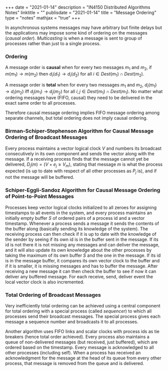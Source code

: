 +++
date = "2021-01-14"
description = "IN4150 Distributed Algorithms Notes"
linktitle = ""
publisdate = "2021-01-14"
title = "Message Ordering"
type = "notes"
mathjax = "true"
+++

In asynchronous systems messages may have arbitrary but finite delays but the applications may impose some kind of ordering on the messages (_causal order_). _Multicasting_ is when a message is sent to group of processes rather than just to a single process.

### Ordering

A message order is **causal** when for every two messages $m_1$ and $m_2$, if $m(m_1)\rightarrow m(m_2)$ then $d_i(d_1)\rightarrow d_i(d_2)$ for all $i\in Dest(m_1)\cap Dest(m_2)$.

A message order is **total** when for every two messages $m_1$ and $m_2$, $d_i(m_1)\rightarrow d_i(m_2)$ iff $d_j(m_1)\rightarrow d_j(m_2)$ for all $i,j \in Dest(m_1) \cap Dest(m_1)$. No matter what ordering messages have (FIFO, causal) they need to be delivered in the exact same order
to all processes.

Therefore causal message ordering implies FIFO message ordering among separate channels, but total ordering does not imply causal ordering.

### Birman-Schiper-Stephenson Algorithm for Causal Message Ordering of Broadcast Messages

Every process maintains a vector logical clock $V$ and numbers its broadcast consecutively in its own component and sends the vector along with the message. If a receiving process finds that the message cannot yet be delivered, $D_j(m)=(V+e_j\ge V_m)$, stating that message $m$ is what the process expected (is up to date with respect of all other processes as $P_j$ is), and if not the message will be buffered.

### Schiper-Eggli-Sandoz Algorithm for Causal Message Ordering of Point-to-Point Messages

Processes keep vector logical clocks initialized to all zeroes for assigning timestamps to all events in the system, and every process maintains an initially empty buffer $S$ of ordered pairs of a process id and a vector timestamp. Whenever a process sends a message it sends the contents of the buffer along (basically sending its knowledge of the system). The receiving process can then check if it is up to date with the knowledge of the sender by seeing if its own id is in the buffer sent in the message. If its id is not there it is not missing any messages and can deliver the message, and it will also update its own knowledge about the other processes by taking the maximum of its own buffer $S$ and the one in the message. If its id is in the message buffer, it compares its own vector clock to the buffer and if it is smaller, it is missing messages and has to buffer the message. After receiving a new message it can then check the buffer to see if now it can deliver any buffered message. For each receive, send, deliver event the local vector clock is also incremented.

### Total Ordering of Broadcast Messages

Very inefficiently total ordering can be achieved using a central component for total ordering with a special process (called _sequencer_) to which all processes send their broadcast messages. The special process gives each message a sequence number and broadcasts it to all processes.

Another algorithm uses FIFO links and scalar clocks with process ids as tie breakers (hence total order achieved). Every process also maintains a queue of non-delivered messages (but received, just buffered), which are ordered based on the timestamp. Every message is acknowledged to all other processes (including self). When a process has received an acknowledgment for the message at the head of its queue from every other process, that message is removed from the queue and is delivered.
